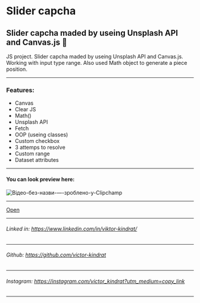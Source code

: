 # Slider capcha
Slider capcha maded by useing Unsplash API and Canvas.js 🤖
---

JS project. Slider capcha maded by useing Unsplash API and Canvas.js. Working with input type range. Also used Math object to generate a piece position.

---
### Features: 
- Canvas
- Clear JS
- Math()
- Unsplash API
- Fetch
- OOP (useing classes)
- Custom checkbox
- 3 attemps to resolve
- Custom range
- Dataset attributes
---

#### You can look preview here:

![Відео-без-назви-—-зроблено-у-Clipchamp](https://user-images.githubusercontent.com/84918090/235879414-949e06fc-03fe-4255-abf9-f3900c253ef5.gif)


---
[Open](https://capcha-page.netlify.app/)

    
---

###### Linked in: https://www.linkedin.com/in/viktor-kindrat/
---
###### Github: https://github.com/victor-kindrat
---
###### Instagram: https://instagram.com/victor_kindrat?utm_medium=copy_link
---
